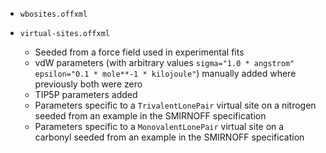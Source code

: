 * `wbosites.offxml`

* `virtual-sites.offxml`
    * Seeded from a force field used in experimental fits
    * vdW parameters (with arbitrary values `sigma="1.0 * angstrom" epsilon="0.1 * mole**-1 * kilojoule"`) manually added where previously both were zero
    * TIP5P parameters added
    * Parameters specific to a `TrivalentLonePair` virtual site on a nitrogen seeded from an example in the SMIRNOFF specification
    * Parameters specific to a `MonovalentLonePair` virtual site on a carbonyl seeded from an example in the SMIRNOFF specification

